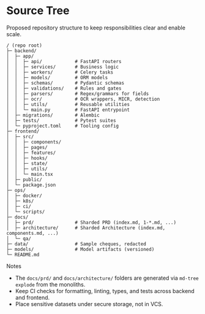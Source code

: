 # Source Tree

Proposed repository structure to keep responsibilities clear and enable scale.

```text
/ (repo root)
├─ backend/
│  ├─ app/
│  │  ├─ api/            # FastAPI routers
│  │  ├─ services/       # Business logic
│  │  ├─ workers/        # Celery tasks
│  │  ├─ models/         # ORM models
│  │  ├─ schemas/        # Pydantic schemas
│  │  ├─ validations/    # Rules and gates
│  │  ├─ parsers/        # Regex/grammars for fields
│  │  ├─ ocr/            # OCR wrappers, MICR, detection
│  │  ├─ utils/          # Reusable utilities
│  │  └─ main.py         # FastAPI entrypoint
│  ├─ migrations/        # Alembic
│  ├─ tests/             # Pytest suites
│  └─ pyproject.toml     # Tooling config
├─ frontend/
│  ├─ src/
│  │  ├─ components/
│  │  ├─ pages/
│  │  ├─ features/
│  │  ├─ hooks/
│  │  ├─ state/
│  │  ├─ utils/
│  │  └─ main.tsx
│  ├─ public/
│  └─ package.json
├─ ops/
│  ├─ docker/
│  ├─ k8s/
│  ├─ ci/
│  └─ scripts/
├─ docs/
│  ├─ prd/               # Sharded PRD (index.md, 1-*.md, ...)
│  ├─ architecture/      # Sharded Architecture (index.md, components.md, ...)
│  └─ qa/
├─ data/                 # Sample cheques, redacted
├─ models/               # Model artifacts (versioned)
└─ README.md
```

Notes
- The `docs/prd/` and `docs/architecture/` folders are generated via `md-tree explode` from the monoliths.
- Keep CI checks for formatting, linting, types, and tests across backend and frontend.
- Place sensitive datasets under secure storage, not in VCS.
